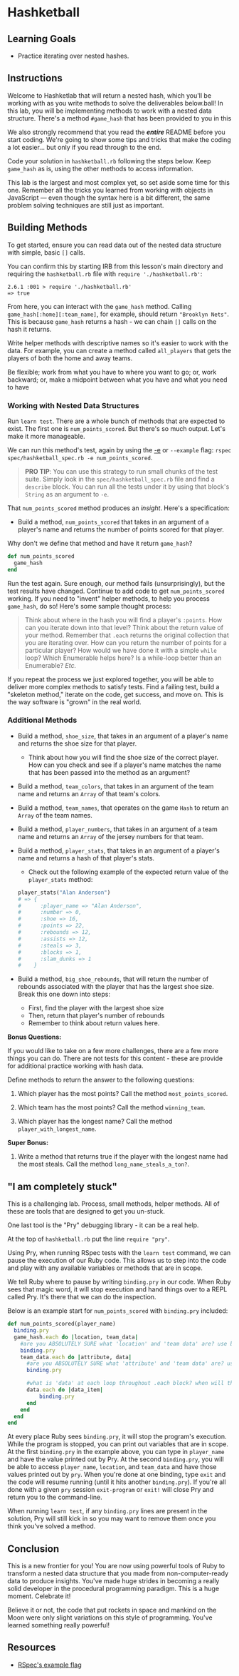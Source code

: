 # Hashketball

## Learning Goals

- Practice iterating over nested hashes.

## Instructions

Welcome to Hashketlab that will return a nested hash, which you'll be
working with as you write methods to solve the deliverables below.ball! In this lab, you will be implementing methods to work
with a nested data structure. There's a method `#game_hash` that has been
provided to you in this 

We also strongly recommend that you read the **_entire_** README before you
start coding. We're going to show some tips and tricks that make the coding a
lot easier... but only if you read through to the end.

Code your solution in `hashketball.rb` following the steps below. Keep
`game_hash` as is, using the other methods to access information.

This lab is the largest and most complex yet, so set aside some time for this
one. Remember all the tricks you learned from working with objects in JavaScript
— even though the syntax here is a bit different, the same problem solving
techniques are still just as important.

## Building Methods

To get started, ensure you can read data out of the nested data structure with
simple, basic `[]` calls.

You can confirm this by starting IRB from this lesson's main directory and
requiring the `hashketball.rb` file with `require './hashketball.rb'`:

```console
2.6.1 :001 > require './hashketball.rb'
=> true
```

From here, you can interact with the `game_hash` method. Calling
`game_hash[:home][:team_name]`, for example, should return `"Brooklyn Nets"`.
This is because `game_hash` returns a hash - we can chain `[]` calls on the hash
it returns.

Write helper methods with descriptive names so it's easier to work with the data.
For example, you can create a method called `all_players` that gets the players
of both the home and away teams.

Be flexible; work from what you have to where you want to go; or, work backward;
or, make a midpoint between what you have and what you need to have

### Working with Nested Data Structures

Run `learn test`. There are a whole bunch of methods that are expected to exist.
The first one is `num_points_scored`. But there's so much output. Let's make it
more manageable.

We can run this method's test, again by using the [-e][example] or `--example`
flag: `rspec spec/hashketball_spec.rb -e num_points_scored`.

> **PRO TIP**: You can use this strategy to run small chunks of the test suite.
> Simply look in the `spec/hashketball_spec.rb` file and find a `describe`
> block. You can run all the tests under it by using that block's `String` as
> an argument to `-e`.

That `num_points_scored` method produces an _insight_. Here's a specification:

- Build a method, `num_points_scored` that takes in an argument of a player's
  name and returns the number of points scored for that player.

Why don't we define that method and have it return `game_hash`?

```rb
def num_points_scored
  game_hash
end
```

Run the test again. Sure enough, our method fails (unsurprisingly), but the test
results have changed. Continue to add code to get `num_points_scored` working.
If you need to "invent" helper methods, to help you process `game_hash`, do so!
Here's some sample thought process:

> Think about where in the hash you will find a player's `:points`. How can you
> iterate down into that level? Think about the return value of your method.
> Remember that `.each` returns the original collection that you are iterating
> over. How can you return the number of points for a particular player? How
> would we have done it with a simple `while` loop? Which Enumerable helps
> here? Is a while-loop better than an Enumerable? _Etc._

If you repeat the process we just explored together, you will be able to
deliver more complex methods to satisfy tests. Find a failing test, build a
"skeleton method," iterate on the code, get success, and move on. This is the
way software is "grown" in the real world.

### Additional Methods

- Build a method, `shoe_size`, that takes in an argument of a player's name and
  returns the shoe size for that player.

  - Think about how you will find the shoe size of the correct player. How can
    you check and see if a player's name matches the name that has been passed
    into the method as an argument?

- Build a method, `team_colors`, that takes in an argument of the team name and
  returns an `Array` of that team's colors.

- Build a method, `team_names`, that operates on the game `Hash` to return an
  `Array` of the team names.

- Build a method, `player_numbers`, that takes in an argument of a team name and
  returns an `Array` of the jersey numbers for that team.

- Build a method, `player_stats`, that takes in an argument of a player's name
  and returns a hash of that player's stats.

  - Check out the following example of the expected return value of the
    `player_stats` method:

  ```rb
  player_stats("Alan Anderson")
  # => {
  #      :player_name => "Alan Anderson",
  #      :number => 0,
  #      :shoe => 16,
  #      :points => 22,
  #      :rebounds => 12,
  #      :assists => 12,
  #      :steals => 3,
  #      :blocks => 1,
  #      :slam_dunks => 1
  #    }
  ```

- Build a method, `big_shoe_rebounds`, that will return the number of rebounds
  associated with the player that has the largest shoe size. Break this one down
  into steps:

  - First, find the player with the largest shoe size
  - Then, return that player's number of rebounds
  - Remember to think about return values here.

**Bonus Questions:**

If you would like to take on a few more challenges, there are a few more things
you can do. There are not tests for this content - these are provide for
additional practice working with hash data.

Define methods to return the answer to the following questions:

1. Which player has the most points? Call the method `most_points_scored`.

2. Which team has the most points? Call the method `winning_team`.

3. Which player has the longest name? Call the method `player_with_longest_name`.

**Super Bonus:**

1. Write a method that returns true if the player with the longest name had the
   most steals. Call the method `long_name_steals_a_ton?`.

## "I am completely stuck"

This is a challenging lab. Process, small methods, helper methods. All of
these are tools that are designed to get you un-stuck.

One last tool is the "Pry" debugging library - it can be a real help.

At the top of `hashketball.rb` put the line `require "pry"`.

Using Pry, when running RSpec tests with the `learn test` command, we can pause
the execution of our Ruby code. This allows us to step into the code and play
with any available variables or methods that are in scope.

We tell Ruby where to pause by writing `binding.pry` in our code. When Ruby sees
that magic word, it will stop execution and hand things over to a REPL called
Pry. It's there that we can do the inspection.

Below is an example start for `num_points_scored` with `binding.pry` included:

```rb
def num_points_scored(player_name)
  binding.pry
  game_hash.each do |location, team_data|
    #are you ABSOLUTELY SURE what 'location' and 'team data' are? use binding.pry to find out!
    binding.pry
    team_data.each do |attribute, data|
      #are you ABSOLUTELY SURE what 'attribute' and 'team data' are? use binding.pry to find out!
      binding.pry

      #what is 'data' at each loop throughout .each block? when will the following line of code work and when will it break?
      data.each do |data_item|
          binding.pry
      end
    end
  end
end
```

At every place Ruby sees `binding.pry`, it will stop the program's execution.
While the program is stopped, you can print out variables that are in scope. At
the first `binding.pry` in the example above, you can type in `player_name` and
have the value printed out by Pry. At the second `binding.pry`, you will be able
to access `player_name`, `location`, and `team_data` and have those values
printed out by `pry`. When you're done at one binding, type `exit` and the code
will resume running (until it hits another `binding.pry`). If you're all done
with a given `pry` session `exit-program` or `exit!` will close Pry and return
you to the command-line.

When running `learn test`, if any `binding.pry` lines are present in the
solution, Pry will still kick in so you may want to remove them once you think
you've solved a method.

## Conclusion

This is a new frontier for you! You are now using powerful tools of Ruby
to transform a nested data structure that you made from non-computer-ready
data to produce insights. You've made huge strides in becoming a really solid
developer in the procedural programming paradigm. This is a huge moment.
Celebrate it!

Believe it or not, the code that put rockets in space and mankind on the Moon
were only slight variations on this style of programming. You've learned
something really powerful!

## Resources

- [RSpec's example flag][example]

[example]: https://relishapp.com/rspec/rspec-core/v/2-12/docs/command-line/example-option#match-on-one-word
